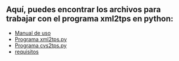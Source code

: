 ## Aquí, puedes encontrar los archivos para trabajar con el programa xml2tps en python:
- [Manual de uso](/Spanish/Python/ManualDeUso.md)
- [Programa xml2tps.py](/Spanish/Python/xml2tps.py)
- [Programa cvs2tps.py](/Spanish/Python/csv2tps.py)
- [requisitos](/Spanish/Python/requisitos.text) 